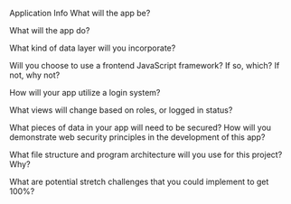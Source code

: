 Application Info
What will the app be?

What will the app do?

What kind of data layer will you incorporate?

Will you choose to use a frontend JavaScript framework? If so, which? If not, why not?

How will your app utilize a login system?

What views will change based on roles, or logged in status?

What pieces of data in your app will need to be secured? How will you demonstrate web security principles in the development of this app?

What file structure and program architecture will you use for this project? Why?

What are potential stretch challenges that you could implement to get 100%?
